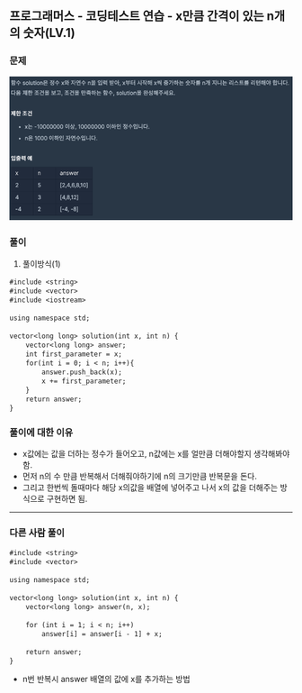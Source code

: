 ## 프로그래머스 - 코딩테스트 연습 - x만큼 간격이 있는 n개의 숫자(LV.1)

### 문제

<img src="https://github.com/sjh9391985/TIL/blob/main/images/%EA%B0%84%EA%B2%A9%EC%9E%88%EB%8A%94n%EA%B0%9C%EC%88%AB%EC%9E%90.png?raw=true">

### 풀이

1. 풀이방식(1)

```
#include <string>
#include <vector>
#include <iostream>

using namespace std;

vector<long long> solution(int x, int n) {
    vector<long long> answer;
    int first_parameter = x;
    for(int i = 0; i < n; i++){
        answer.push_back(x);
        x += first_parameter;
    }
    return answer;
}
```

### 풀이에 대한 이유

- x값에는 값을 더하는 정수가 들어오고, n값에는 x를 얼만큼 더해야할지 생각해봐야함.
- 먼저 n의 수 만큼 반복해서 더해줘야하기에 n의 크기만큼 반복문을 돈다.
- 그리고 한번씩 돌때마다 해당 x의값을 배열에 넣어주고 나서 x의 값을 더해주는 방식으로 구현하면 됨.

<hr/>

### 다른 사람 풀이

```
#include <string>
#include <vector>

using namespace std;

vector<long long> solution(int x, int n) {
    vector<long long> answer(n, x);

    for (int i = 1; i < n; i++)
        answer[i] = answer[i - 1] + x;

    return answer;
}
```

- n번 반복시 answer 배열의 값에 x를 추가하는 방법

